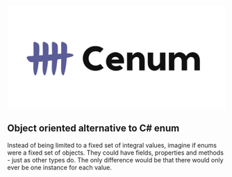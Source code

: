 
![logo](logo.jpeg)

## Object oriented alternative to C# enum

Instead of being limited to a fixed set of integral values, imagine if enums were a fixed set of
objects. They could have fields, properties and methods - just as other types do.
The only difference would be that there would only ever be one instance for each value.